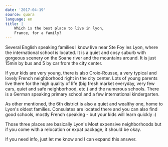```yaml
---
date: '2017-04-19'
source: quora
language: en
title: |
    Which is the best place to live in lyon,
    France, for a family?
---
```


Several English speaking families I know live near Ste Foy les Lyon,
where the international school is located. It is a quiet and cosy suburb
with gorgeous scenery on the Soane river and the mountains around. It is
just 15min by bus and 5 by car from the city center.

If your kids are very young, there is also Croix-Rousse, a very typical
and lovely French neighborhood right in the city center. Lots of young
parents live there for the high quality of life (big fresh market
everyday, very few cars, quiet and safe neighborhood, etc.) and the
numerous schools. There is a German speaking primary school and a few
international kindergarten.

As other mentioned, the 6th district is also a quiet and wealthy one,
home to Lyon's oldest families. Consulates are located there and you can
also find good schools, mostly French speaking - but your kids will
learn quickly :)

Those three places are basically Lyon's Most expensive neighborhoods but
if you come with a relocation or expat package, it should be okay.

If you need info, just let me know and I can expand this answer.
